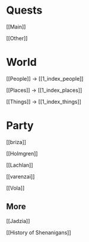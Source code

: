 # Quests
[[Main]]

[[Other]]

# World
[[People]] -> [[1_index_people]]

[[Places]] -> [[1_index_places]]

[[Things]] -> [[1_index_things]]

# Party
[[briza]]

[[Holmgren]]

[[Lachlan]]

[[varenzai]]

[[Vola]]

## More
[[Jadzia]]

[[History of Shenanigans]]